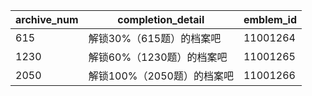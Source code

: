|archive_num|completion_detail|emblem_id|
| --- | --- | --- |
|615|解锁30%（615题）的档案吧|11001264|
|1230|解锁60%（1230题）的档案吧|11001265|
|2050|解锁100%（2050题）的档案吧|11001266|